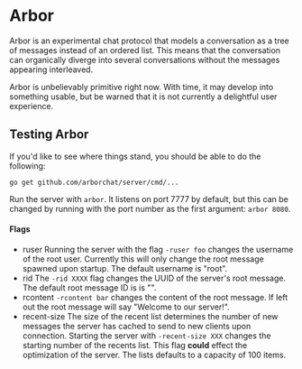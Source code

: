 # Arbor

Arbor is an experimental chat protocol that models a conversation
as a tree of messages instead of an ordered list. This means that
the conversation can organically diverge into several conversations
without the messages appearing interleaved.

Arbor is unbelievably primitive right now. With time, it may develop
into something usable, but be warned that it is not currently a delightful
user experience.

## Testing Arbor
If you'd like to see where things stand, you should be able to do the following:

```
go get github.com/arborchat/server/cmd/...
```

Run the server with `arbor`. It listens on port 7777 by default, but this can be changed by running with the port number as the first argument: `arbor 8080`.

#### Flags
- ruser         Running the server with the flag `-ruser foo` changes the username of the root user. Currently this will only change the root message spawned upon startup. The default username is "root".
- rid           The `-rid XXXX` flag changes the UUID of the server's root message. The default root message ID is is "".
- rcontent      `-rcontent bar` changes the content of the root message. If left out the root message will say "Welcome to our server!".
- recent-size   The size of the recent list determines the number of new messages the server has cached to send to new clients upon connection. Starting the server with `-recent-size XXX` changes the starting number of the recents list. This flag **could** effect the optimization of the server. The lists defaults to a capacity of 100 items.
